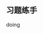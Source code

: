 <!--
 * @Description: 
 * @Version: Beta1.0
 * @Author: 【B站&公众号】Rong姐姐好可爱
 * @Date: 2022-04-24 08:24:32
 * @LastEditors: 【B站&公众号】Rong姐姐好可爱
 * @LastEditTime: 2022-04-24 08:24:32
-->
<!--
 * @Description: 
 * @Version: Beta1.0
 * @Author: 【B站&公众号】Rong姐姐好可爱
 * @Date: 2022-04-24 08:24:06
 * @LastEditors: 【B站&公众号】Rong姐姐好可爱
 * @LastEditTime: 2022-04-24 08:24:07
-->

## 习题练手

doing
